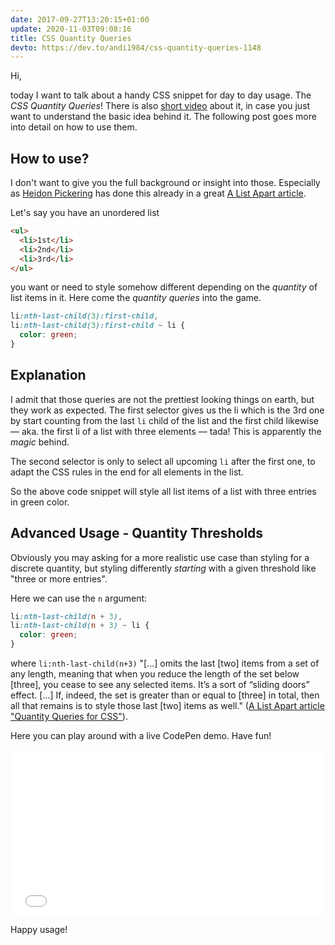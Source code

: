 ```yaml
---
date: 2017-09-27T13:20:15+01:00
update: 2020-11-03T09:08:16
title: CSS Quantity Queries
devto: https://dev.to/andi1984/css-quantity-queries-1148
---
```


Hi,

today I want to talk about a handy CSS snippet for day to day usage. The _CSS
Quantity Queries_! There is also [short video](https://www.youtube.com/watch?v=PXmvVxx_I60) about it, in case you just want to
understand the basic idea behind it. The following post goes more into detail on
how to use them.

## How to use?

I don't want to give you the full background or insight into those. Especially
as [Heidon Pickering](http://twitter.com/@heydonworks) has done this already in
a great [A List Apart article](http://alistapart.com/article/quantity-queries-for-css).

Let's say you have an unordered list

```html
<ul>
  <li>1st</li>
  <li>2nd</li>
  <li>3rd</li>
</ul>
```

you want or need to style somehow different depending on the _quantity_ of list items in it. Here come the _quantity queries_ into the game.

```css
li:nth-last-child(3):first-child,
li:nth-last-child(3):first-child ~ li {
  color: green;
}
```

## Explanation

I admit that those queries are not the prettiest looking things on earth, but they work as expected. The first selector gives us the li which is the 3rd one by start counting from the last `li` child of the list and the first child likewise — aka. the first li of a list with three elements — tada! This is apparently the _magic_ behind.

The second selector is only to select all upcoming `li` after the first one, to adapt the CSS rules in the end for all elements in the list.

So the above code snippet will style all list items of a list with three entries in green color.

## Advanced Usage - Quantity Thresholds

Obviously you may asking for a more realistic use case than styling for a discrete quantity, but styling differently _starting_ with a given threshold like "three or more entries".

Here we can use the `n` argument:

```css
li:nth-last-child(n + 3),
li:nth-last-child(n + 3) ~ li {
  color: green;
}
```

where `li:nth-last-child(n+3)` "[...] omits the last [two] items from a set of any length, meaning that when you reduce the length of the set below [three], you cease to see any selected items. It’s a sort of “sliding doors” effect. [...] If, indeed, the set is greater than or equal to [three] in total, then all that remains is to style those last [two] items as well." ([A List Apart article "Quantity Queries for CSS"](https://alistapart.com/article/quantity-queries-for-css)).

Here you can play around with a live CodePen demo. Have fun!

<iframe height='265' scrolling='no' title='CSS Quantity Queries' src='//codepen.io/andi1984/embed/preview/LxoywP/?height=265&theme-id=0&default-tab=css,result&embed-version=2' frameborder='no' allowtransparency='true' allowfullscreen='true' style='width: 100%;'>See the Pen <a href='http://codepen.io/andi1984/pen/LxoywP/'>CSS Quantity Queries</a> by Andreas Sander (<a href='http://codepen.io/andi1984'>@andi1984</a>) on <a href='http://codepen.io'>CodePen</a>.
</iframe>

Happy usage!
